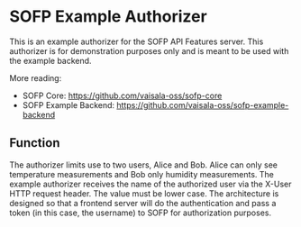 # SOFP Example Authorizer

This is an example authorizer for the SOFP API Features server. This authorizer is for demonstration purposes only and is meant to be used with the example backend.

More reading:
* SOFP Core: https://github.com/vaisala-oss/sofp-core
* SOFP Example Backend: https://github.com/vaisala-oss/sofp-example-backend

## Function

The authorizer limits use to two users, Alice and Bob. Alice can only see temperature measurements and Bob only humidity measurements. The example authorizer receives the name of the authorized user via the X-User HTTP request header. The value must be lower case. The architecture is designed so that a frontend server will do the authentication and pass a token (in this case, the username) to SOFP for authorization purposes.
